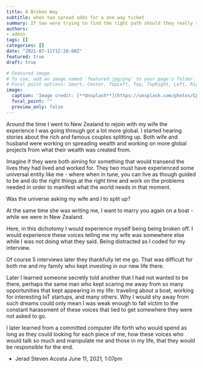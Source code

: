 ```yaml
---
title: A Broken Way
subtitle: when two spread odds for a one way ticket
summary: If two were trying to find the right path should they really split to find him?
authors:
- admin
tags: []
categories: []
date: "2021-07-11T12:20:00Z"
featured: true
draft: true

# Featured image
# To use, add an image named `featured.jpg/png` to your page's folder.
# Focal point options: Smart, Center, TopLeft, Top, TopRight, Left, Right, BottomLeft, Bottom, BottomRight
image:
  caption: 'Image credit: [**Unsplash**](https://unsplash.com/photos/CpkOjOcXdUY)'
  focal_point: ""
  preview_only: false
---
```


Around the time I went to New Zealand to rejoin with my wife the experience I was going through got a lot more global. I started hearing stories about the rich and famous couples splitting up. Both wife and husband were working on spreading wealth and working on more global projects from what their wealth was created from.

Imagine if they were both aiming for something that would transend the lives they had lived and worked for. They two must have experienced some universal entity like me - where when in tune, you can live as though guided to be and do the right things at the right time and work on the problems needed in order to manifest what the world needs in that moment.

Was the universe asking my wife and I to split up?

At the same time she was writing me, I want to marry you again on a boat - while we were in New Zealand.

Here, in this dichotomy I would experience myself being being broken off. I would experience these voices telling me my wife was somewhere else while I was not doing what they said. Being distracted as I coded for my interview.

Of course 5 interviews later they thankfully let me go. That was difficult for both me and my family who kept investing in our new life there.

Later I learned someone secretly told another that I had not wanted to be there, perhaps the same man who kept scaring me away from so many opportunities that kept appearing in my life: traveling about a boat, working for interesting IoT startups, and many others. Why I would shy away from such dreams could only mean I was weak enough to fall victim to the constant harassment of these voices that lied to get somewhere they were not asked to go.

I later learned from a committed computer life forth who would spend as long as they could looking for each piece of me, how these voices who would talk so much and manipulate me and those in my life, that they would be responsible for the end.

- Jerad Steven Acosta June 11, 2021, 1:07pm